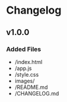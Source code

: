 # Changelog

## v1.0.0
### Added Files
- /index.html
- /app.js
- /style.css
- images/
- /README.md
- /CHANGELOG.md
